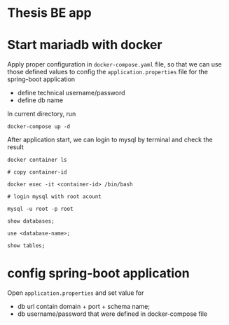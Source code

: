 # Thesis BE app

# Start mariadb with docker

Apply proper configuration in `docker-compose.yaml` file, so that we can use those defined values
to config the `application.properties` file for the spring-boot application
* define technical username/password
* define db name

In current directory, run

    docker-compose up -d

After application start, we can login to mysql by terminal and check the result

    docker container ls

    # copy container-id
    
    docker exec -it <container-id> /bin/bash

    # login mysql with root acount

    mysql -u root -p root

    show databases;

    use <database-name>;

    show tables;

# config spring-boot application

Open  `application.properties` and set value for
* db url contain domain + port + schema name;
* db username/password that were defined in docker-compose file